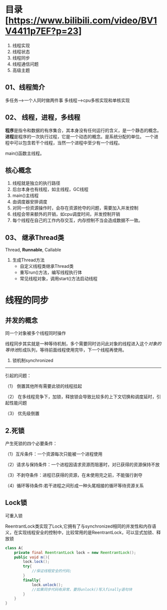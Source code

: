 目录 [https://www.bilibili.com/video/BV1V4411p7EF?p=23]
=======
1. 线程实现
2. 线程状态
3. 线程同步
4. 线程通信问题
5. 高级主题

01、线程简介
-------------------
多任务-->一个人同时做两件事
多线程-->cpu多核实现和单核实现

02、 线程，进程，多线程
------------------------
**程序**是指令和数据的有序集合，其本身没有任何运行的含义，是一个静态的概念。
**进程**是程序的一次执行过程，它是一个动态的概念。是系统分配的单位。
一个进程中可以包含若干个线程，当然一个进程中至少有一个线程。

main()函数主线程。

核心概念
------------
1. 线程就是独立的执行路径
2. 后台本身也有线程，如主线程，GC线程
3. main()主线程
4. 由调度器安排调度
5. 对同一份资源操作时，会存在资源抢夺的问题，需要加入并发控制
6. 线程会带来额外的开销，如cpu调度时间，并发控制开销
7. 每个线程在自己的工作内存交互，内存控制不当会造成数据不一致。


03、 继承Thread类
----------------------
Thread, **Runnable**, Callable
1. 生成Thread方法
	* 自定义线程类继承Thread类
	* 重写run()方法，编写线程执行体
	* 常见线程对象，调用start()方法启动线程




线程的同步
============

并发的概念
-----------
同一个对象被多个线程同时操作

线程同步其实就是一种等待机制，多个需要同时访问此对象的线程进入这个*对象的等待池*形成队列，等待前面线程使用完毕，下一个线程再使用。

1. 锁机制synchronized
--------------------
引起的问题：

（1） 倒置其他所有需要此锁的线程挂起

（2） 在多线程竞争下，加锁，释放锁会导致比较多的上下文切换和调度延时，引起性能问题

（3） 优先级倒置



2.死锁
----------------
产生死锁的四个必要条件：

（1）互斥条件：一个资源每次只能被一个进程使用

（2）请求与保持条件：一个进程因请求资源而阻塞时，对已获得的资源保持不放

（3）不剥夺条件：进程已获得的资源，在未使用完之前，不能强行剥夺

（4）循环等待条件:若干进程之间形成一种头尾相接的循环等待资源关系

Lock锁
---------------
可重入锁

ReentrantLock类实现了Lock,它拥有了与synchronized相同的并发性和内存语义，在实现线程安全的控制中，比较常用的是ReentrantLock，可以显式加锁、释放锁
```java
class A{
	private final ReentrantLock lock = new ReentrantLock();
	public void m(){
		lock.lock();
		try{
			//保证线程安全的代码;
		}
		finally{
			lock.unlock();
			//如果同步代码有异常，要将unlock()写入finally语句块
		}
	}
}
```












